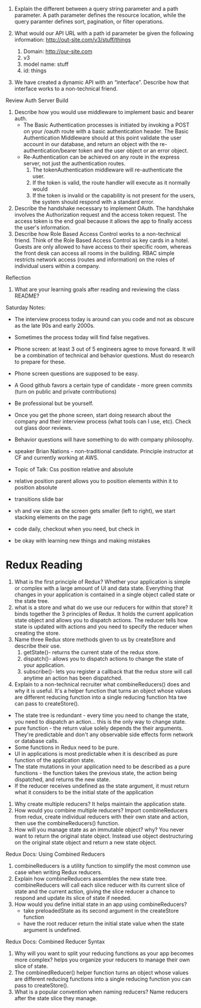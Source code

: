 1. Explain the different between a query string parameter and a path parameter. A path parameter defines the resource location, while the query paramter defines sort, pagination, or filter operations.
2. What would our API URL with a path id parameter be given the following information: http://out-site.com/v3/stuff/things
    1. Domain: http://our-site.com
    2. v3
    3. model name: stuff
    4. id: things

3. We have created a dynamic API with an “interface”. Describe how that interface works to a non-technical friend.

Review Auth Server Build
1. Describe how you would use middleware to implement basic and bearer auth. 
    - The Basic Authentication processes is initiated by invoking a POST on your /oauth route with a basic authentication header. The Basic Authentication Middleware should at this point validate the user account in our database, and return an object with the re-authentication/bearer token and the user object or an error object.
    - Re-Authentication can be achieved on any route in the express server, not just the authentication routes. 
        1. The tokenAuthentication middleware will re-authenticate the user.
        2. If the token is valid, the route handler will execute as it normally would
        3. If the token is invalid or the capability is not present for the users, the system should respond with a standard error.
2. Describe the handshake necessary to implement OAuth. The handshake involves the Authorization request and the access token request. The access token is the end goal because it allows the app to finally access the user's information.
3. Describe how Role Based Access Control works to a non-technical friend. Think of the Role Based Access Control as key cards in a hotel. Guests are only allowed to have access to their specific room, whereas the front desk can access all rooms in the building. RBAC simple restricts network access (routes and information) on the roles of individual users within a company.

Reflection
1. What are your learning goals after reading and reviewing the class README?


Saturday Notes:

- The interview process today is around can you code and not as obscure as the late 90s and early 2000s.
- Sometimes the process today will find false negatives.
- Phone screen: at least 3 out of 5 engineers agree to move forward. It will be a combination of technical and behavior questions. Must do research to prepare for these.
- Phone screen questions are supposed to be easy.
- A Good github favors a certain type of candidate - more green commits (turn on public and private contributions)
- Be professional but be yourself.
- Once you get the phone screen, start doing research about the company and their interview process (what tools can I use, etc). Check out glass door reviews.
- Behavior questions will have something to do with company philosophy.


- speaker Brian Nations - non-traditional candidate. Principle instructor at CF and currently working at AWS.
- Topic of Talk: Css position relative and absolute
- relative position parent allows you to position elements within it to position absolute
- transitions slide bar
- vh and vw size: as the screen gets smaller (left to right), we start stacking elements on the page
- code daily, checkout when you need, but check in
- be okay with learning new things and making mistakes

# Redux Reading

1. What is the first principle of Redux? Whether your application is simple or complex with a large amount of UI and data state. Everything that changes in your  application is contained in a single object called state or the state tree.
2. what is a store and what do we use our reducers for within that store? It binds together the 3 principles of Redux. It holds the current application state object and allows you to dispatch actions. The reducer tells how state is updated with actions and you need to specify the reducer when creating the store.
3. Name three Redux store methods given to us by createStore and describe their use.
    1. getState()- returns the current state of the redux store.
    2. dispatch()- allows you to dispatch actions to change the state of your application.
    3. subscribe()- lets you register a callback that the redux store will call anytime an action has been dispatched.
4. Explain to a non-technical recruiter what combineReducers() does and why it is useful. It's a helper function that turns an object whose values are different reducing function into a single reducing function hta twe can pass to createStore().


- The state tree is redundant - every time you need to change the state, you need to dispatch an action... this is the only way to change state.
- pure function - the return value solely depends the their arguments. They're predictable and don't any observable side effects form network or database calls.
- Some functions in Redux need to be pure.
- UI in applications is most predictable when it is described as pure function of the application state.
- The state mutations in your application need to be described as a pure functions - the function takes the previous state, the action being dispatched, and returns the new state.
- If the reducer receives undefined as the state argument, it must return what it considers to be the initial state of the application



1. Why create multiple reducers? It helps maintain the application state.
2. How would you combine multiple reducers? Import combineReducers from redux, create individual reducers with their own state and action, then use the combineReducers() function.
3. How will you manage state as an immutable object? why? You never want to return the original state object. Instead use object destructuring on the original state object and return a new state object.

Redux Docs: Using Combined Reducers

1. combineReducers is a utility function to simplify the most common use case when writing Redux reducers.
2. Explain how combineReducers assembles the new state tree. combineReducers will call each slice reducer with its current slice of state and the current action, giving the slice reducer a chance to respond and update its slice of state if needed.
3. How would you define initial state in an app using combineReducers? 
    - take preloadedState as its second argument in the createStore function
    - have the root reducer return the initial state value when the state argument is undefined.

Redux Docs: Combined Reducer Syntax

1. Why will you want to split your reducing functions as your app becomes more complex? helps you organize your reducers to manage their own slice of state.
2. The combinedReducer() helper function turns an object whose values are different reducing functions into a single reducing function you can pass to createStore().
3. What is a popular convention when naming reducers? Name reducers after the state slice they manage.